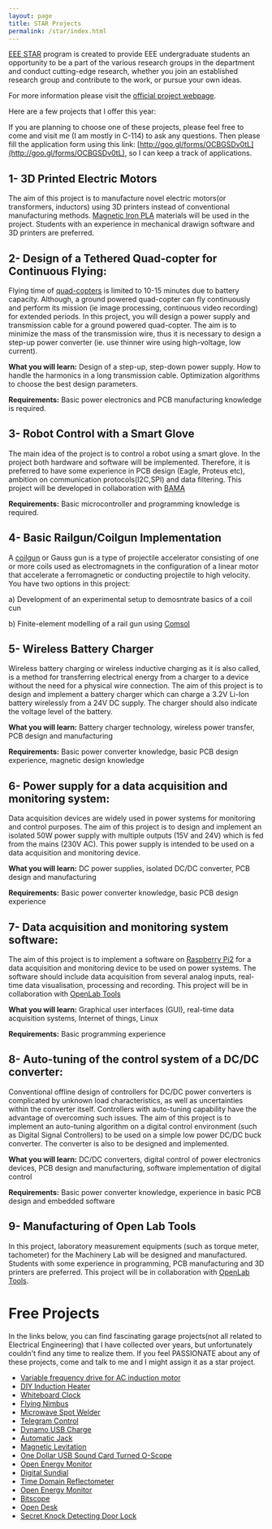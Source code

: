 ```yaml
---
layout: page
title: STAR Projects
permalink: /star/index.html
---
```


[EEE STAR](http://star.eee.metu.edu.tr/) program is created to provide EEE undergraduate students an opportunity to be a part of the various research groups in the department and conduct cutting-edge research, whether you join an established research group and contribute to the work, or pursue your own ideas.

For more information please visit the [official project webpage](http://star.eee.metu.edu.tr/).

Here are a few projects that I offer this year:

If you are planning to choose one of these projects, please feel free to  come and visit me (I am mostly in C-114) to ask any questions. Then please fill the application form using this link: [http://goo.gl/forms/OCBGSDv0tL](http://goo.gl/forms/OCBGSDv0tL), so I can keep a track of applications.

## 1- 3D Printed Electric Motors

The aim of this project is to manufacture novel electric motors(or transformers, inductors) using 3D printers instead of conventional manufacturing methods. [Magnetic Iron PLA](http://www.proto-pasta.com/pages/magnetic-iron-pla) materials will be used in the project. Students with an experience in mechanical drawign software and 3D printers are preferred.

## 2- Design of a Tethered Quad-copter for Continuous Flying:

Flying time of [quad-copters](http://en.wikipedia.org/wiki/Quadcopter) is limited to 10-15 minutes due to battery capacity. Although, a ground powered quad-copter can fly continuously and perform its mission (ie image processing, continuous video recording) for extended periods. In this project, you will design a power supply and transmission cable for a ground powered quad-copter. The aim is to minimize the mass of the transmission wire, thus it is necessary to design a step-up power converter (ie. use thinner wire using high-voltage, low current).

**What you will learn:** Design of a step-up, step-down power supply. How to handle the harmonics in a long transmission cable. Optimization algorithms to choose the best design parameters.

**Requirements:** Basic power electronics and PCB manufacturing knowledge is required.

## 3- Robot Control with a Smart Glove

The main idea of the project is to control a robot using  a smart glove. In the project both hardware and software will be implemented. Therefore, it is preferred to have some experience in PCB design (Eagle, Proteus etc), ambition on communication protocols(I2C,SPI) and data filtering. This project will be developed in collaboration with [BAMA](http://www.bamateknoloji.com)

**Requirements:** Basic microcontroller and programming knowledge is required.

## 4- Basic Railgun/Coilgun Implementation

A [coilgun](https://en.wikipedia.org/wiki/Coilgun) or Gauss gun is a type of projectile accelerator consisting of one or more coils used as electromagnets in the configuration of a linear motor that accelerate a ferromagnetic or conducting projectile to high velocity. You have two options in this project:

a) Development of an experimental setup to demosntrate basics of a coil cun

b) Finite-element modelling of a rail gun using [Comsol](https://www.comsol.com/)

## 5- Wireless Battery Charger

Wireless battery charging or wireless inductive charging as it is also called, is a method for transferring electrical energy from a charger to a device without the need for a physical wire connection. The aim of this project is to design and implement a battery charger which can charge a 3.2V Li-Ion battery wirelessly from a 24V DC supply. The charger should also indicate the voltage level of the battery.

**What you will learn:** Battery charger technology, wireless power transfer, PCB design and manufacturing

**Requirements:** Basic power converter knowledge, basic PCB design experience, magnetic design knowledge

## 6- Power supply for a data acquisition and monitoring system:

Data acquisition devices are widely used in power systems for monitoring and control purposes. The aim of this project is to design and implement an isolated 50W power supply with multiple outputs (15V and 24V) which is fed from the mains (230V AC). This power supply is intended to be used on a data acquisition and monitoring device.

**What you will learn:**  DC power supplies, isolated DC/DC converter, PCB design and manufacturing

**Requirements:** Basic power converter knowledge, basic PCB design experience

## 7- Data acquisition and monitoring system software:

The aim of this project is to implement a software on [Raspberry Pi2](https://www.raspberrypi.org/products/raspberry-pi-2-model-b/) for a data acquisition and monitoring device to be used on power systems. The software should include data acquisition from several analog inputs, real-time data visualisation, processing and recording. This project will be in collaboration with [OpenLab Tools](http://www.openlabtools.org/)

**What you will learn:**  Graphical user interfaces (GUI), real-time data acquisition systems, Internet of things, Linux

**Requirements:** Basic programming experience

## 8- Auto-tuning of the control system of a DC/DC converter:

Conventional offline design of controllers for DC/DC power converters is complicated by unknown load characteristics, as well as uncertainties within the converter itself. Controllers with auto-tuning capability have the advantage of overcoming such issues. The aim of this project is to implement an auto-tuning algorithm on a digital control environment (such as Digital Signal Controllers) to be used on a simple low power DC/DC buck converter. The converter is also to be designed and implemented.

**What you will learn:** DC/DC converters, digital control of power electronics devices, PCB design and manufacturing, software implementation of digital control

**Requirements:** Basic power converter knowledge, experience in basic PCB design and embedded software

## 9- Manufacturing of Open Lab Tools

In this project, laboratory measurement equipments (such as torque meter, tachometer) for the Machinery Lab will be designed and manufactured. Students with some experience in programming, PCB manufacturing and 3D printers are preferred. This project will be in collaboration with [OpenLab Tools](http://www.openlabtools.org/).


# Free Projects

In the links below, you can find fascinating garage projects(not all related to Electrical Engineering) that I have collected over years, but unfortunately couldn't find any time to realize them. If you feel PASSIONATE about any of these projects, come and talk to me and I might assign it as a star project.


- [Variable frequency drive for AC induction motor](http://blog.hardcore.lt/mic/archives/011040.html)
- [DIY Induction Heater](http://www.rmcybernetics.com/projects/DIY_Devices/diy-induction-heater.htm)
- [Whiteboard Clock](https://docs.google.com/document/u/2/d/197pwFltWL2HPnOAmC840sPHhjxqxiOnNVOuI_dnLLb4/pub)
- [Flying Nimbus](transistor-man.com/flying_nimbus.html)
- [Microwave Spot Welder](http://makezine.com/2015/07/21/upcycle-microwave-spot-welder/)
- [Telegram Control](https://hackaday.io/project/6487-telegram-control)
- [Dynamo USB Charge](https://www.youtube.com/watch?v=BqLHxbneAus)
- [Automatic Jack](https://hackaday.io/project/6494-automatic-jack)
- [Magnetic Levitation](http://hackaday.com/2015/11/02/magnetic-levitation-with-arduino/)
- [One Dollar USB Sound Card Turned O-Scope](http://hackaday.com/2015/11/04/one-dollar-usb-sound-card-turned-o-scope/)
- [Open Energy Monitor](https://github.com/openenergymonitor)
- [Digital Sundial](http://www.mojoptix.com/2015/10/25/mojoptix-001-digital-sundial/)
- [Time Domain Reflectometer](http://hackaday.com/2015/07/27/hackers-measure-cable-lengths-with-time-domain-reflectometers/)
- [Open Energy Monitor](https://openenergymonitor.org/emon/)
- [Bitscope](http://www.bitscope.com/blog/EK/?p=FJ09A)
- [Open Desk](https://www.opendesk.cc/) 
- [Secret Knock Detecting Door Lock](http://grathio.com/2009/11/secret_knock_detecting_door_lock/#more)
